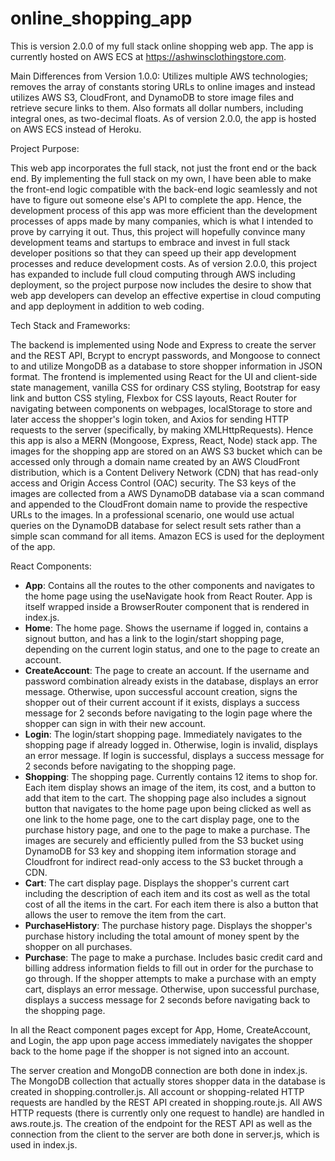 # online_shopping_app
This is version 2.0.0 of my full stack online shopping web app. The app is currently hosted on AWS ECS at https://ashwinsclothingstore.com.

Main Differences from Version 1.0.0: Utilizes multiple AWS technologies; removes the array of constants storing URLs to online images and instead utilizes AWS S3, CloudFront, and DynamoDB to store image files and retrieve secure links to them. Also formats all dollar numbers, including integral ones, as two-decimal floats. As of version 2.0.0, the app is hosted on AWS ECS instead of Heroku.

Project Purpose:

This web app incorporates the full stack, not just the front end or the back end. By implementing the full stack on my own, I have been able to make the front-end logic compatible with the back-end logic seamlessly and not have to figure out someone else's API to complete the app. Hence, the development process of this app was more efficient than the development processes of apps made by many companies, which is what I intended to prove by carrying it out. Thus, this project will hopefully convince many development teams and startups to embrace and invest in full stack developer positions so that they can speed up their app development processes and reduce development costs. As of version 2.0.0, this project has expanded to include full cloud computing through AWS including deployment, so the project purpose now includes the desire to show that web app developers can develop an effective expertise in cloud computing and app deployment in addition to web coding.

Tech Stack and Frameworks:

The backend is implemented using Node and Express to create the server and the REST API, Bcrypt to encrypt passwords, and Mongoose to connect to and utilize MongoDB as a database to store shopper information in JSON format. The frontend is implemented using React for the UI and client-side state management, vanilla CSS for ordinary CSS styling, Bootstrap for easy link and button CSS styling, Flexbox for CSS layouts, React Router for navigating between components on webpages, localStorage to store and later access the shopper's login token, and Axios for sending HTTP requests to the server (specifically, by making XMLHttpRequests). Hence this app is also a MERN (Mongoose, Express, React, Node) stack app. The images for the shopping app are stored on an AWS S3 bucket which can be accessed only through a domain name created by an AWS CloudFront distribution, which is a Content Delivery Network (CDN) that has read-only access and Origin Access Control (OAC) security. The S3 keys of the images are collected from a AWS DynamoDB database via a scan command and appended to the CloudFront domain name to provide the respective URLs to the images. In a professional scenario, one would use actual queries on the DynamoDB database for select result sets rather than a simple scan command for all items. Amazon ECS is used for the deployment of the app.

React Components:

* **App**: Contains all the routes to the other components and navigates to the home page using the useNavigate hook from React Router. App is itself wrapped inside a BrowserRouter component that is rendered in index.js.
* **Home**: The home page. Shows the username if logged in, contains a signout button, and has a link to the login/start shopping page, depending on the current login status, and one to the page to create an account.
* **CreateAccount**: The page to create an account. If the username and password combination already exists in the database, displays an error message. Otherwise, upon successful account creation, signs the shopper out of their current account if it exists, displays a success message for 2 seconds before navigating to the login page where the shopper can sign in with their new account.
* **Login**: The login/start shopping page. Immediately navigates to the shopping page if already logged in. Otherwise, login is invalid, displays an error message. If login is successful, displays a success message for 2 seconds before navigating to the shopping page.
* **Shopping**: The shopping page. Currently contains 12 items to shop for. Each item display shows an image of the item, its cost, and a button to add that item to the cart. The shopping page also includes a signout button that navigates to the home page upon being clicked as well as one link to the home page, one to the cart display page, one to the purchase history page, and one to the page to make a purchase. The images are securely and efficiently pulled from the S3 bucket using DynamoDB for S3 key and shopping item information storage and Cloudfront for indirect read-only access to the S3 bucket through a CDN.
* **Cart**: The cart display page. Displays the shopper's current cart including the description of each item and its cost as well as the total cost of all the items in the cart. For each item there is also a button that allows the user to remove the item from the cart.
* **PurchaseHistory**: The purchase history page. Displays the shopper's purchase history including the total amount of money spent by the shopper on all purchases.
* **Purchase**: The page to make a purchase. Includes basic credit card and billing address information fields to fill out in order for the purchase to go through. If the shopper attempts to make a purchase with an empty cart, displays an error message. Otherwise, upon successful purchase, displays a success message for 2 seconds before navigating back to the shopping page.

In all the React component pages except for App, Home, CreateAccount, and Login, the app upon page access immediately navigates the shopper back to the home page if the shopper is not signed into an account.

The server creation and MongoDB connection are both done in index.js. The MongoDB collection that actually stores shopper data in the database is created in shopping.controller.js. All account or shopping-related HTTP requests are handled by the REST API created in shopping.route.js. All AWS HTTP requests (there is currently only one request to handle) are handled in aws.route.js. The creation of the endpoint for the REST API as well as the connection from the client to the server are both done in server.js, which is used in index.js.
